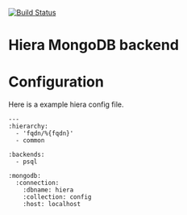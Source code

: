 [![Build Status](https://travis-ci.org/mcourtois/hiera-mongodb.png)](https://travis-ci.org/mcourtois/hiera-mongodb)

Hiera MongoDB backend
=============

Configuration
=============

Here is a example hiera config file.

    ---
    :hierarchy:
      - 'fqdn/%{fqdn}'
      - common
    
    :backends:
      - psql
    
    :mongodb:
      :connection:
        :dbname: hiera
        :collection: config
        :host: localhost

